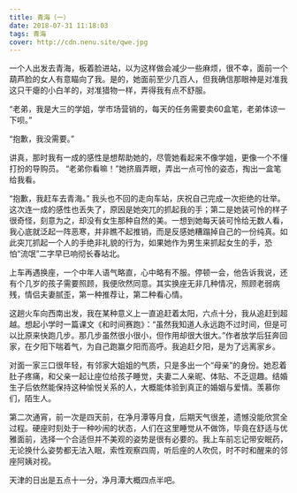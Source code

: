 ```yaml
---
title: 青海（一）
date: 2018-07-31 11:18:03
tags: 青海
cover: http://cdn.nenu.site/qwe.jpg
---
```


一个人出发去青海，板着脸进站，以为这样做会减少一些麻烦，很不幸，面前一个葫芦脸的女人有意瞄向了我。是的，她面前至少几百人，但我确信那眼神是对准我这只干瘪的小白羊的，对准猎物一样，弄得我有点不舒服。

 “老弟，我是大三的学姐，学市场营销的，每天的任务需要卖60盒笔，老弟体谅一下呗。” 

“抱歉，我没需要。” 

讲真，那时我有一成的感性是想帮助她的，尽管她看起来不像学姐，更像一个不懂打扮的导购员。 “老弟你看嘛！”她挤眉弄眼，弄出一点可怜的姿态，掏出一盒笔给我看。 

“抱歉，我赶车去青海。” 我头也不回的走向车站，庆祝自己完成一次拒绝的壮举。这次连一成的感性也丢失了，原因是她突兀的抓起我的手；第二是她装可怜的样子很奇怪，刻意为之，却没有女生那种自然的美。一想到她每天装可怜给无数人看，我心底就泛起一阵恶寒，并非瞧不起推销，而是反感她糟蹋掉自己的一份纯真。如此突兀抓起一个人的手绝非礼貌的行为，如果她作为男生来抓起女生的手，恐怕“流氓”二字早已响彻长春站北。 

上车再遇换座，一个中年人语气略直，心中略有不服。停顿一会，他告诉我说，还有个几岁的孩子需要照顾，我便欣然同意。其实换座无非几种情况，照顾老弱病残，情侣夫妻腻歪，第一种推荐让，第二种看心情。 

这趟火车向西南出发，我在某种意义上一直追赶着太阳，六点十分，我从追赶到超越。想起小学时一篇课文《和时间赛跑》：“虽然我知道人永远跑不过时间，但是可以比原来快跑几步。那几步虽然很小很小，但作用却很大很大。”作者放学后狂奔回家，在夕阳下喘着气，为自己跑赢夕阳而高呼。我追赶夕阳，是为了远离家乡。 

对面一家三口很年轻，有邻家大姐姐的气质，只是多出一个“母亲”的身份。她忍着肚子疼痛，和父亲一起让座位给孩子睡觉，夫妻二人亲昵、体贴、不乏逗趣。结婚生子后依然能保持这种愉悦关系的人，大概能体验到真正的婚姻与爱情。羡慕你们，陌生人。 

第二次通宵，前一次是四天前，在净月潭等月食，后期天气很差，遗憾没能欣赏全过程。硬座时刻处于一种吵闹的状态，人们在这里睡觉从不做饰，毕竟在舒适与优雅面前，选择一个合适但并不美观的姿势是很有必要的。我上车前忘记带安眠药，无论换什么姿势都无法入眠，索性观察四周，听后座的人吹侃，时不时和醒来的邻座阿姨对视。

 天津的日出是五点十一分，净月潭大概四点半吧。  